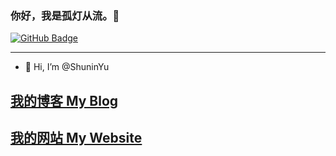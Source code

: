 <!---
ShuninYu/ShuninYu is a ✨ special ✨ repository because its `README.md` (this file) appears on your GitHub profile.
You can click the Preview link to take a look at your changes.
--->
### 你好，我是孤灯从流。👋
[![GitHub Badge](https://img.shields.io/github/followers/ShuninYu?style=social)](https://github.com/ShuninYu?tab=followers)

---
- 👋 Hi, I’m @ShuninYu

[我的博客 My Blog](https://blog.shuninyu.fun)
---
[我的网站 My Website](https://www.shuninyu.fun)
---
